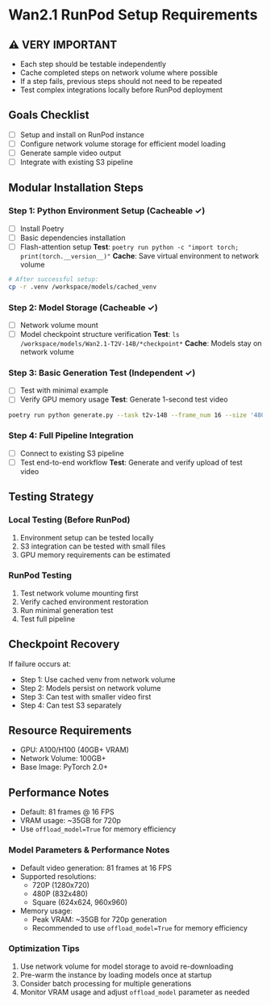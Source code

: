 # Wan2.1 RunPod Setup Requirements

## ⚠️ VERY IMPORTANT
- Each step should be testable independently
- Cache completed steps on network volume where possible
- If a step fails, previous steps should not need to be repeated
- Test complex integrations locally before RunPod deployment

## Goals Checklist
- [ ] Setup and install on RunPod instance
- [ ] Configure network volume storage for efficient model loading
- [ ] Generate sample video output
- [ ] Integrate with existing S3 pipeline

## Modular Installation Steps

### Step 1: Python Environment Setup (Cacheable ✓)
- [ ] Install Poetry
- [ ] Basic dependencies installation
- [ ] Flash-attention setup
**Test**: `poetry run python -c "import torch; print(torch.__version__)"` 
**Cache**: Save virtual environment to network volume
```bash
# After successful setup:
cp -r .venv /workspace/models/cached_venv
```

### Step 2: Model Storage (Cacheable ✓)
- [ ] Network volume mount
- [ ] Model checkpoint structure verification
**Test**: `ls /workspace/models/Wan2.1-T2V-14B/*checkpoint*`
**Cache**: Models stay on network volume

### Step 3: Basic Generation Test (Independent ✓)
- [ ] Test with minimal example
- [ ] Verify GPU memory usage
**Test**: Generate 1-second test video
```bash
poetry run python generate.py --task t2v-14B --frame_num 16 --size '480x832'
```

### Step 4: Full Pipeline Integration
- [ ] Connect to existing S3 pipeline
- [ ] Test end-to-end workflow
**Test**: Generate and verify upload of test video

## Testing Strategy

### Local Testing (Before RunPod)
1. Environment setup can be tested locally
2. S3 integration can be tested with small files
3. GPU memory requirements can be estimated

### RunPod Testing
1. Test network volume mounting first
2. Verify cached environment restoration
3. Run minimal generation test
4. Test full pipeline

## Checkpoint Recovery
If failure occurs at:
- Step 1: Use cached venv from network volume
- Step 2: Models persist on network volume
- Step 3: Can test with smaller video first
- Step 4: Can test S3 separately

## Resource Requirements
- GPU: A100/H100 (40GB+ VRAM)
- Network Volume: 100GB+
- Base Image: PyTorch 2.0+

## Performance Notes
- Default: 81 frames @ 16 FPS
- VRAM usage: ~35GB for 720p
- Use `offload_model=True` for memory efficiency

### Model Parameters & Performance Notes
- Default video generation: 81 frames at 16 FPS
- Supported resolutions: 
  - 720P (1280x720)
  - 480P (832x480)
  - Square (624x624, 960x960)
- Memory usage:
  - Peak VRAM: ~35GB for 720p generation
  - Recommended to use `offload_model=True` for memory efficiency

### Optimization Tips
1. Use network volume for model storage to avoid re-downloading
2. Pre-warm the instance by loading models once at startup
3. Consider batch processing for multiple generations
4. Monitor VRAM usage and adjust `offload_model` parameter as needed 